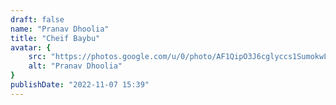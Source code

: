 ```yaml
---
draft: false
name: "Pranav Dhoolia"
title: "Cheif Baybu"
avatar: {
    src: "https://photos.google.com/u/0/photo/AF1QipO3J6cglyccs1SumokwLZ10AzInppyleKiNjGwy",
    alt: "Pranav Dhoolia"
}
publishDate: "2022-11-07 15:39"
---
```

